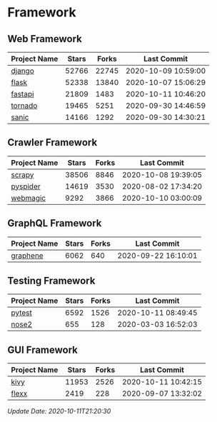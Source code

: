 # Framework

## Web Framework

| Project Name | Stars | Forks | Last Commit |
| ------------ | ----- | ----- | ----------- |
| [django](https://github.com/django/django) | 52766 | 22745 | 2020-10-09 10:59:00 |
| [flask](https://github.com/pallets/flask) | 52338 | 13840 | 2020-10-07 15:06:29 |
| [fastapi](https://github.com/tiangolo/fastapi) | 21809 | 1483 | 2020-10-11 10:46:20 |
| [tornado](https://github.com/tornadoweb/tornado) | 19465 | 5251 | 2020-09-30 14:46:59 |
| [sanic](https://github.com/huge-success/sanic) | 14166 | 1292 | 2020-09-30 14:30:21 |

## Crawler Framework

| Project Name | Stars | Forks | Last Commit |
| ------------ | ----- | ----- | ----------- |
| [scrapy](https://github.com/scrapy/scrapy) | 38506 | 8846 | 2020-10-08 19:39:05 |
| [pyspider](https://github.com/binux/pyspider) | 14619 | 3530 | 2020-08-02 17:34:20 |
| [webmagic](https://github.com/code4craft/webmagic) | 9292 | 3866 | 2020-10-10 03:00:09 |

## GraphQL Framework

| Project Name | Stars | Forks | Last Commit |
| ------------ | ----- | ----- | ----------- |
| [graphene](https://github.com/graphql-python/graphene) | 6062 | 640 | 2020-09-22 16:10:01 |

## Testing Framework

| Project Name | Stars | Forks | Last Commit |
| ------------ | ----- | ----- | ----------- |
| [pytest](https://github.com/pytest-dev/pytest) | 6592 | 1526 | 2020-10-11 08:49:45 |
| [nose2](https://github.com/nose-devs/nose2) | 655 | 128 | 2020-03-03 16:52:03 |

## GUI Framework

| Project Name | Stars | Forks | Last Commit |
| ------------ | ----- | ----- | ----------- |
| [kivy](https://github.com/kivy/kivy) | 11953 | 2526 | 2020-10-11 10:42:15 |
| [flexx](https://github.com/flexxui/flexx) | 2419 | 228 | 2020-09-07 13:32:02 |

*Update Date: 2020-10-11T21:20:30*